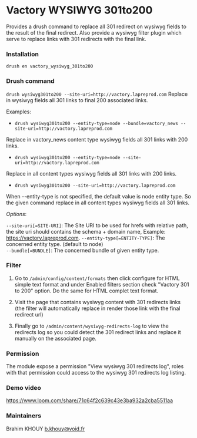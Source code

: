 # Vactory WYSIWYG 301to200
Provides a drush command to replace all 301 redirect on wysiwyg fields
to the result of the final redirect.
Also provide a wysiwyg filter plugin which serve to replace links with 301
redirects with the final link.

### Installation
`drush en vactory_wysiwyg_301to200`

### Drush command
`drush wysiwyg301to200 --site-uri=http://vactory.lapreprod.com`
Replace in wysiwyg fields all 301 links to final 200 associated links.

Examples:
* `drush wysiwyg301to200 --entity-type=node --bundle=vactory_news --site-uri=http://vactory.lapreprod.com`

Replace in vactory_news content type wysiwyg fields all 301 links with 200 links.                

* `drush wysiwyg301to200 --entity-type=node --site-uri=http://vactory.lapreprod.com` 

Replace in all content types wysiwyg fields all 301 links with 200 links.                        

* `drush wysiwyg301to200 --site-uri=http://vactory.lapreprod.com` 

When --entity-type is not specified, the default value is node entity type. So the given command  replace in all content types wysiwyg fields all 301 links.

*Options*:

`--site-uri[=SITE-URI]`: The Site URI to be used for hrefs with relative path, the site uri should contains the schema + domain name, Example: https://vactory.lapreprod.com.
`--entity-type[=ENTITY-TYPE]`: The concerned entity type. (default to node)                                                                                                          
`--bundle[=BUNDLE]`: The concerned bundle of given entity type.

### Filter
1) Go to `/admin/config/content/formats` then click configure for HTML simple text format
and under Enabled filters section check "Vactory 301 to 200" option.
Do the same for HTML complet text format.

2) Visit the page that contains wysiwyg content with 301 redirects links (the filter
will automatically replace in render those link with the final redirect url)
3) Finally go to `/admin/content/wysiwyg-redirects-log` to view the redirects
log so you could detect the 301 redirect links and replace it manually on the associated page.

### Permission
The module expose a permission "View wysiwyg 301 redirects log", roles with
that permission could access to the wysiwyg 301 redirects log listing.

### Demo video
https://www.loom.com/share/71c64f2c639c43e3ba932a2cba5511aa

### Maintainers
Brahim KHOUY <b.khouy@void.fr>